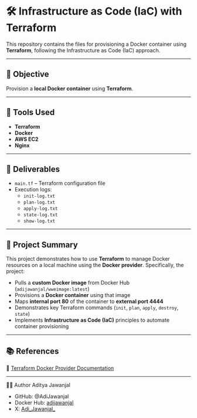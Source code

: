 # 🛠️ Infrastructure as Code (IaC) with Terraform

This repository contains the files for provisioning a Docker container using **Terraform**, following the Infrastructure as Code (IaC) approach.

---

## 🎯 Objective

Provision a **local Docker container** using **Terraform**.

---

## 🧰 Tools Used

- **Terraform**
- **Docker**
- **AWS EC2**
- **Nginx**

---

## 📁 Deliverables

- `main.tf` – Terraform configuration file  
- Execution logs:
  - `init-log.txt`
  - `plan-log.txt`
  - `apply-log.txt`
  - `state-log.txt`
  - `show-log.txt`

---

## 📄 Project Summary

This project demonstrates how to use **Terraform** to manage Docker resources on a local machine using the **Docker provider**. Specifically, the project:

- Pulls a **custom Docker image** from Docker Hub (`adijawanjal/wweimage:latest`)
- Provisions a **Docker container** using that image
- Maps **internal port 80** of the container to **external port 4444**
- Demonstrates key Terraform commands (`init`, `plan`, `apply`, `destroy`, `state`)
- Implements **Infrastructure as Code (IaC)** principles to automate container provisioning


---

## 📚 References
🔗 [Terraform Docker Provider Documentation](https://registry.terraform.io/providers/kreuzwerker/docker/latest/docs)

---

🙋‍♂️ Author
Aditya Jawanjal
- GitHub: @AdiJawanjal
- Docker Hub: [adijawanjal](https://hub.docker.com/u/adijawanjal)
- X: [Adi_Jawanjal_](https://x.com/Adi_Jawanjal_)
